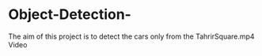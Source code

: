 # Object-Detection-
The aim of this project is to detect  the cars only from the TahrirSquare.mp4 Video 
